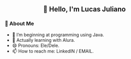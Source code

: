 <h2 align="center">🌠 Hello, I'm Lucas Juliano</h2>


 <h3 align="left">💫 About Me</h3>

- 🌱 I’m beginning at programming using Java.
- 👑 Actually learning with Alura.
- 😄 Pronouns: Ele/Dele.
- 📫 How to reach me: LinkedIN / EMAIL.
 
